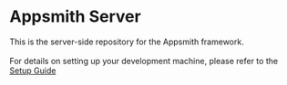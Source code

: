 # Appsmith Server
This is the server-side repository for the Appsmith framework.
<br><br>
For details on setting up your development machine, please refer to the [Setup Guide](../../contributions/ServerSetup.md)
